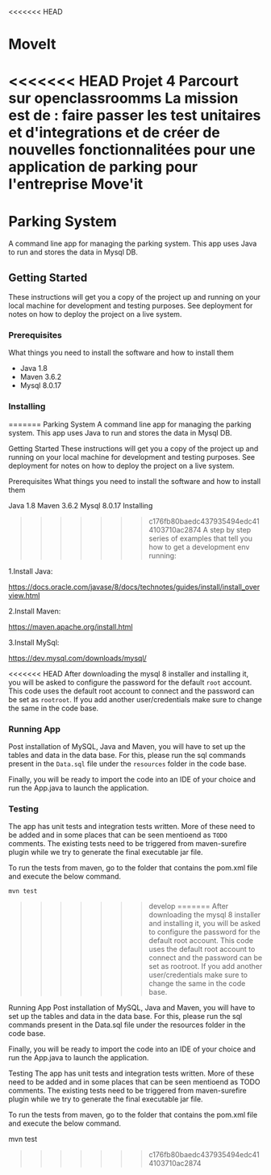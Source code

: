 <<<<<<< HEAD
# MoveIt
<<<<<<< HEAD
Projet 4 Parcourt sur openclassroomms
La mission est de : faire passer les test unitaires et d'integrations
et de créer de nouvelles fonctionnalitées pour une application de parking
pour l'entreprise Move'it
=======
# Parking System
A command line app for managing the parking system. 
This app uses Java to run and stores the data in Mysql DB.

## Getting Started

These instructions will get you a copy of the project up and running on your local machine for development and testing purposes. See deployment for notes on how to deploy the project on a live system.

### Prerequisites

What things you need to install the software and how to install them

- Java 1.8
- Maven 3.6.2
- Mysql 8.0.17

### Installing

=======
Parking System
A command line app for managing the parking system. This app uses Java to run and stores the data in Mysql DB.

Getting Started
These instructions will get you a copy of the project up and running on your local machine for development and testing purposes. See deployment for notes on how to deploy the project on a live system.

Prerequisites
What things you need to install the software and how to install them

Java 1.8
Maven 3.6.2
Mysql 8.0.17
Installing
>>>>>>> c176fb80baedc437935494edc414103710ac2874
A step by step series of examples that tell you how to get a development env running:

1.Install Java:

https://docs.oracle.com/javase/8/docs/technotes/guides/install/install_overview.html

2.Install Maven:

https://maven.apache.org/install.html

3.Install MySql:

https://dev.mysql.com/downloads/mysql/

<<<<<<< HEAD
After downloading the mysql 8 installer and installing it, you will be asked to configure the password for the default `root` account.
This code uses the default root account to connect and the password can be set as `rootroot`. If you add another user/credentials make sure to change the same in the code base.

### Running App

Post installation of MySQL, Java and Maven, you will have to set up the tables and data in the data base.
For this, please run the sql commands present in the `Data.sql` file under the `resources` folder in the code base.

Finally, you will be ready to import the code into an IDE of your choice and run the App.java to launch the application.

### Testing

The app has unit tests and integration tests written. More of these need to be added and in some places that can be seen mentioend as `TODO` comments. The existing tests need to be triggered from maven-surefire plugin while we try to generate the final executable jar file.

To run the tests from maven, go to the folder that contains the pom.xml file and execute the below command.

`mvn test`
>>>>>>> develop
=======
After downloading the mysql 8 installer and installing it, you will be asked to configure the password for the default root account. This code uses the default root account to connect and the password can be set as rootroot. If you add another user/credentials make sure to change the same in the code base.

Running App
Post installation of MySQL, Java and Maven, you will have to set up the tables and data in the data base. For this, please run the sql commands present in the Data.sql file under the resources folder in the code base.

Finally, you will be ready to import the code into an IDE of your choice and run the App.java to launch the application.

Testing
The app has unit tests and integration tests written. More of these need to be added and in some places that can be seen mentioend as TODO comments. The existing tests need to be triggered from maven-surefire plugin while we try to generate the final executable jar file.

To run the tests from maven, go to the folder that contains the pom.xml file and execute the below command.

mvn test
>>>>>>> c176fb80baedc437935494edc414103710ac2874
